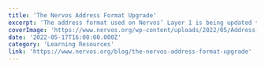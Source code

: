 ```yaml
---
title: 'The Nervos Address Format Upgrade'
excerpt: 'The address format used on Nervos’ Layer 1 is being updated to support new features. Layer 1 addresses are those that begin with “ckb” and are used with many of the popular dApps and wallets in the Ne'
coverImage: 'https://www.nervos.org/wp-content/uploads/2022/05/Address-Format-810x456.png'
date: '2022-05-17T16:00:00.000Z'
category: 'Learning Resources'
link: 'https://www.nervos.org/blog/the-nervos-address-format-upgrade'
---
```


